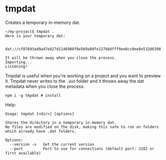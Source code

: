 # tmpdat

Creates a temporary in-memory dat.

```
~/my-project$ tmpdat .
Here is your temporary dat:

  dat://cf87693ad9a47eb27d1146908f8e569a08fe127b8dfff9ee0cc0ee8e532d6398

It will be thrown away when you close the process.
Importing...
Listening!
```

Tmpdat is useful when you're working on a project and you want to preview it.
Tmpdat never writes to the `.dat` folder and it throws away the dat metadata when you close the process.

```
npm i -g tmpdat # install
```

Help:

```
Usage: tmpdat [<dir>] [options]

Shares the directory in a temporary in-memory dat.
No files are modified on the disk, making this safe to run on folders which already have .dat folders.

Options:
  --version -v   Get the current version
  --port         Port to use for connections (default port: 3282 or first available)
```